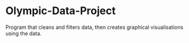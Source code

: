 # Olympic-Data-Project
Program that cleans and filters data, then creates graphical visualisations using the data.
